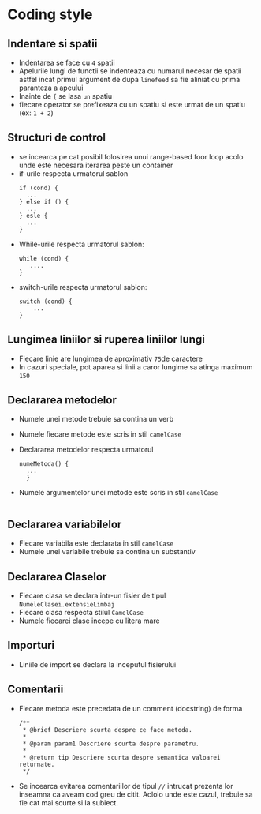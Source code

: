 Coding style
============


Indentare si spatii
-------------------

* Indentarea se face cu `4` spatii
* Apelurile lungi de functii se indenteaza cu numarul necesar de spatii astfel incat primul argument de dupa `linefeed` sa fie aliniat cu prima paranteza a apeului
* Inainte de `{` se lasa `un` spatiu
* fiecare operator se prefixeaza cu un spatiu si este urmat de un spatiu
  (ex: `1 + 2`)

Structuri de control
--------------------
* se incearca pe cat posibil folosirea unui range-based foor loop acolo
  unde este necesara iterarea peste un container
* if-urile respecta urmatorul sablon
  ```
  if (cond) {
    ...
  } else if () {
    ...
  } esle {
    ...
  }
  ```
* While-urile respecta urmatorul sablon:
  ```
  while (cond) {
     ....
  }

  ```
* switch-urile respecta urmatorul sablon:
  ```
  switch (cond) {
      ...
  }

  ```


Lungimea liniilor si ruperea liniilor lungi
-------------------------------------------
* Fiecare linie are lungimea de aproximativ `75`de caractere
* In cazuri speciale, pot aparea si linii a caror lungime sa atinga maximum `150`



Declararea metodelor
--------------------
* Numele unei metode trebuie sa contina un verb
* Numele fiecare metode este scris in stil `camelCase`
* Declararea metodelor respecta urmatorul
  ```
  numeMetoda() {
    ...
    }

  ```
* Numele argumentelor unei metode este scris in stil `camelCase`

  ```

Declararea variabilelor
-----------------------
* Fiecare variabila este declarata in stil `camelCase`
* Numele unei variabile trebuie sa contina un substantiv

Declararea Claselor
-------------------
* Fiecare clasa se declara intr-un fisier de tipul `NumeleClasei.extensieLimbaj`
* Fiecare clasa respecta stilul `CamelCase`
* Numele fiecarei clase incepe cu litera mare


Importuri
---------
* Liniile de import se declara la inceputul fisierului

Comentarii
----------
* Fiecare metoda este precedata de un comment (docstring) de forma
  ```
  /**
   * @brief Descriere scurta despre ce face metoda.
   *
   * @param param1 Descriere scurta despre parametru.
   *
   * @return tip Descriere scurta despre semantica valoarei returnate.
   */
  ```
* Se incearca evitarea comentariilor de tipul `//` intrucat prezenta lor
  inseamna ca aveam cod greu de citit. Aclolo unde este cazul, trebuie sa
  fie cat mai scurte si la subiect.







